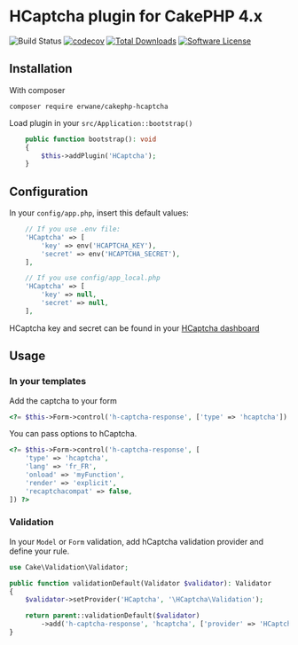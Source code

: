 # HCaptcha plugin for CakePHP 4.x

![Build Status](https://github.com/Erwane/cakephp-hcaptcha/actions/workflows/ci.yml/badge.svg?branch=1.x)
[![codecov](https://codecov.io/gh/Erwane/cakephp-hcaptcha/branch/1.x/graph/badge.svg?token=NNY4FBXCEE)](https://codecov.io/gh/Erwane/cakephp-hcaptcha)
[![Total Downloads](https://img.shields.io/packagist/dt/Erwane/cakephp-hcaptcha?style=flat-square)](https://packagist.org/packages/Erwane/cakephp-hcaptcha/stats)
[![Software License](https://img.shields.io/badge/license-MIT-brightgreen.svg?style=flat-square)](LICENSE.txt)

## Installation

With composer

```
composer require erwane/cakephp-hcaptcha
```

Load plugin in your `src/Application::bootstrap()`

```php
    public function bootstrap(): void
    {
        $this->addPlugin('HCaptcha');
    }
```

## Configuration

In your `config/app.php`, insert this default values:

```php
    // If you use .env file:
    'HCaptcha' => [
        'key' => env('HCAPTCHA_KEY'),
        'secret' => env('HCAPTCHA_SECRET'),
    ],

    // If you use config/app_local.php
    'HCaptcha' => [
        'key' => null,
        'secret' => null,
    ],
```

HCaptcha key and secret can be found in your [HCaptcha dashboard](https://dashboard.hcaptcha.com/sites?page=1)

## Usage

### In your templates

Add the captcha to your form

```php
<?= $this->Form->control('h-captcha-response', ['type' => 'hcaptcha']) ?>
```

You can pass options to hCaptcha.

```php
<?= $this->Form->control('h-captcha-response', [
    'type' => 'hcaptcha',
    'lang' => 'fr_FR',
    'onload' => 'myFunction',
    'render' => 'explicit',
    'recaptchacompat' => false,
]) ?>
```

### Validation

In your `Model` or `Form` validation, add hCaptcha validation provider and define your rule.

```php
use Cake\Validation\Validator;

public function validationDefault(Validator $validator): Validator
{
    $validator->setProvider('HCaptcha', '\HCaptcha\Validation');

    return parent::validationDefault($validator)
        ->add('h-captcha-response', 'hcaptcha', ['provider' => 'HCaptcha', 'rule' => 'hcaptcha']);
}
```
